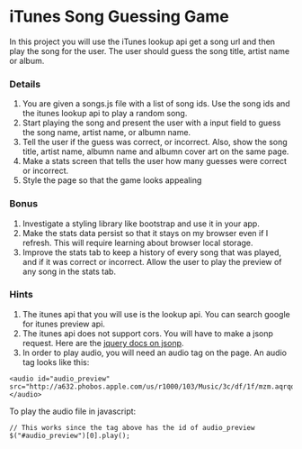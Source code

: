 # iTunes Song Guessing Game

In this project you will use the iTunes lookup api get a song url and then play the song for the user.  The user should guess the song title, artist name or album.


### Details

1. You are given a songs.js file with a list of song ids.  Use the song ids and the itunes lookup api to play a random song.
2. Start playing the song and present the user with a input field to guess the song name, artist name, or albumn name.
3. Tell the user if the guess was correct, or incorrect.  Also, show the song title, artist name, albumn name and albumn cover art on the same page.
4. Make a stats screen that tells the user how many guesses were correct or incorrect.
5. Style the page so that the game looks appealing

### Bonus

1. Investigate a styling library like bootstrap and use it in your app.
2. Make the stats data persist so that it stays on my browser even if I refresh.  This will require learning about browser local storage.
3. Improve the stats tab to keep a history of every song that was played, and if it was correct or incorrect.  Allow the user to play the preview of any song in the stats tab.

### Hints

1. The itunes api that you will use is the lookup api.  You can search google for itunes preview api.
2. The itunes api does not support cors.  You will have to make a jsonp request.  Here are the [jquery docs on jsonp](https://learn.jquery.com/ajax/working-with-jsonp/).
3. In order to play audio, you will need an audio tag on the page.  An audio tag looks like this:

```
<audio id="audio_preview" src="http://a632.phobos.apple.com/us/r1000/103/Music/3c/df/1f/mzm.aqrqqzxn.aac.p.m4a"></audio>
```

To play the audio file in javascript:

```
// This works since the tag above has the id of audio_preview
$("#audio_preview")[0].play();
```
